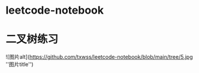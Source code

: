# leetcode-notebook
# 二叉树练习

![图片alt](https://github.com/txwss/leetcode-notebook/blob/main/tree/5.jpg ''图片title'')
<!-- https://github.com/txwss/leetcode-notebook/blob/main/tree/5.jpg -->
